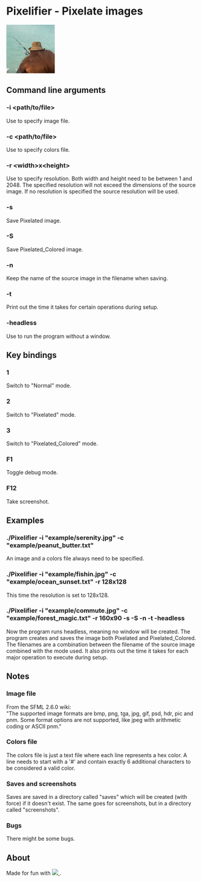 # Pixelifier - Pixelate images
<img src="demo.gif"><br>
## Command line arguments
### -i &lt;path/to/file&gt;
Use to specify image file.
### -c &lt;path/to/file&gt;
Use to specify colors file.
### -r &lt;width&gt;x&lt;height&gt;
Use to specify resolution. Both width and height need to be between 1 and 2048. The specified resolution will not exceed the dimensions of the source image. If no resolution is specified the source resolution will be used.
### -s
Save Pixelated image.
### -S
Save Pixelated_Colored image.
### -n
Keep the name of the source image in the filename when saving.
### -t
Print out the time it takes for certain operations during setup.
### -headless
Use to run the program without a window.
###
## Key bindings
### 1
Switch to "Normal" mode.
### 2
Switch to "Pixelated" mode.
### 3
Switch to "Pixelated_Colored" mode.
### F1
Toggle debug mode.
### F12
Take screenshot.
## Examples
### ./Pixelifier -i "example/serenity.jpg" -c "example/peanut_butter.txt"
An image and a colors file always need to be specified.
### ./Pixelifier -i "example/fishin.jpg" -c "example/ocean_sunset.txt" -r 128x128
This time the resolution is set to 128x128.
### ./Pixelifier -i "example/commute.jpg" -c "example/forest_magic.txt" -r 160x90 -s -S -n -t -headless
Now the program runs headless, meaning no window will be created. The program creates and saves the image both Pixelated and Pixelated_Colored. The filenames are a combination between the filename of the source image combined with the mode used. It also prints out the time it takes for each major operation to execute during setup.
## Notes
### Image file
From the SFML 2.6.0 wiki:<br>
"The supported image formats are bmp, png, tga, jpg, gif, psd, hdr, pic and pnm. Some format options are not supported, like jpeg with arithmetic coding or ASCII pnm."
### Colors file
The colors file is just a text file where each line represents a hex color. A line needs to start with a '#' and contain exactly 6 additional characters to be considered a valid color.
### Saves and screenshots
Saves are saved in a directory called "saves" which will be created (with force) if it doesn't exist. The same goes for screenshots, but in a directory called "screenshots".
### Bugs
There might be some bugs.
## About
Made for fun with
<a href="https://www.sfml-dev.org/">
<img src="https://www.sfml-dev.org/download/goodies/sfml-logo-small.png" height=16>
</a>
.
